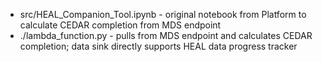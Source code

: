 
- src/HEAL_Companion_Tool.ipynb - original notebook from Platform to calculate CEDAR completion from MDS endpoint
- ./lambda_function.py - pulls from MDS endpoint and calculates CEDAR completion; data sink directly supports HEAL data progress tracker
